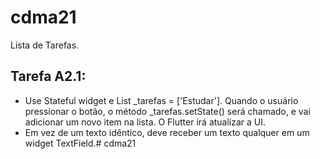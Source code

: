 # cdma21

Lista de Tarefas.

## Tarefa A2.1:

- Use Stateful widget e List<String> _tarefas = ['Estudar']. Quando o usuário pressionar o botão, o método _tarefas.setState() será chamado, e vai adicionar um novo item na lista. O Flutter irá atualizar a UI.
- Em vez de um texto idêntico, deve receber um texto qualquer em um widget TextField.# cdma21

